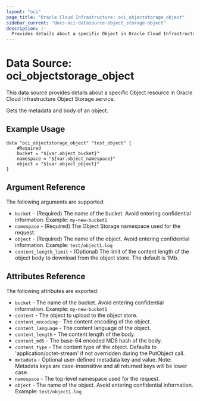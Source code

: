 ```yaml
---
layout: "oci"
page_title: "Oracle Cloud Infrastructure: oci_objectstorage_object"
sidebar_current: "docs-oci-datasource-object_storage-object"
description: |-
  Provides details about a specific Object in Oracle Cloud Infrastructure Object Storage service
---
```


# Data Source: oci_objectstorage_object
This data source provides details about a specific Object resource in Oracle Cloud Infrastructure Object Storage service.

Gets the metadata and body of an object.


## Example Usage

```hcl
data "oci_objectstorage_object" "test_object" {
	#Required
	bucket = "${var.object_bucket}"
	namespace = "${var.object_namespace}"
	object = "${var.object_object}"
}
```

## Argument Reference

The following arguments are supported:

* `bucket` - (Required) The name of the bucket. Avoid entering confidential information. Example: `my-new-bucket1` 
* `namespace` - (Required) The Object Storage namespace used for the request.
* `object` - (Required) The name of the object. Avoid entering confidential information. Example: `test/object1.log` 
* `content_length_limit` - (Optional) The limit of the content length of the object body to download from the object store. The default is 1Mb.

## Attributes Reference

The following attributes are exported:

* `bucket` - The name of the bucket. Avoid entering confidential information. Example: `my-new-bucket1` 
* `content` - The object to upload to the object store.
* `content_encoding` - The content encoding of the object.
* `content_language` - The content language of the object.
* `content_length` - The content length of the body.
* `content_md5` - The base-64 encoded MD5 hash of the body.
* `content_type` - The content type of the object.  Defaults to 'application/octet-stream' if not overridden during the PutObject call.
* `metadata` - Optional user-defined metadata key and value. Note: Metadata keys are case-insensitive and all returned keys will be lower case.
* `namespace` - The top-level namespace used for the request.
* `object` - The name of the object. Avoid entering confidential information. Example: `test/object1.log` 


